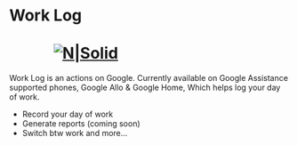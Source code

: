 # Work Log &nbsp;&nbsp;&nbsp;&nbsp;&nbsp;&nbsp;&nbsp;&nbsp;&nbsp;&nbsp;&nbsp;&nbsp;&nbsp;&nbsp;&nbsp;&nbsp;&nbsp;&nbsp;&nbsp;&nbsp;&nbsp;&nbsp;&nbsp;&nbsp;&nbsp;&nbsp;&nbsp;&nbsp;&nbsp;&nbsp;&nbsp;&nbsp;&nbsp;&nbsp;&nbsp;&nbsp;&nbsp;&nbsp;&nbsp;&nbsp;&nbsp;&nbsp;&nbsp;&nbsp;&nbsp;&nbsp;&nbsp;&nbsp;&nbsp;&nbsp;&nbsp;&nbsp;&nbsp;&nbsp;&nbsp;&nbsp;&nbsp;&nbsp;&nbsp;&nbsp;&nbsp;&nbsp;&nbsp;&nbsp;&nbsp;&nbsp;&nbsp;&nbsp;&nbsp;&nbsp;&nbsp;&nbsp;&nbsp;&nbsp;&nbsp;&nbsp;&nbsp;&nbsp;&nbsp;&nbsp;&nbsp;&nbsp;&nbsp;&nbsp;&nbsp;&nbsp;&nbsp;&nbsp;[![N|Solid](https://lh3.googleusercontent.com/-VrPSpmjoFJk/WVE_rJOs68I/AAAAAAABT4k/EsAIwkQnRjUAmQZU_7p3MJDtLaymXSBowCMYCGAYYCw/h192-w192/TimeSheet_192.png?sz=64)](https://timesheet.kike.co.in/)

Work Log is an actions on Google. Currently available on Google Assistance supported phones, Google Allo & Google Home, Which helps log your day of work.

  - Record your day of work
  - Generate reports (coming soon)
  - Switch btw work and more...
